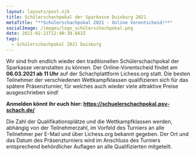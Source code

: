 ```yaml
---
layout: layouts/post.njk
title: Schülerschachpokal der Sparkasse Duisburg 2021
metaTitle: "**Schülerschachpokal 2021 - Online Vorentscheid!**"
socialImage: /images/logo_schülerschachpokal.png
date: 2021-02-21T12:40:39.662Z
tags:
  - Schülerschachpokal 2021 Duisburg
---
```

Wir sind froh endlich wieder den traditionellen Schülerschachpokal der Sparkasse veranstalten zu können. Der Online-Vorentscheid findet am **06.03.2021 ab 11 Uhr** auf der Schachplattform Lichess.org statt. Die besten Teilnehmer der verschiedenen Wettkampfklassen qualifizieren sich für das spätere Präsenzturnier, für welches auch wieder viele attraktive Preise ausgeschrieben sind!

**Anmelden könnt ihr euch hier: <https://schuelerschachpokal.psv-schach.de/>**

Die Zahl der Qualifikationsplätze und die Wettkampfklassen werden, abhängig von der Teilnehmerzahl, im Vorfeld des Turniers an alle Teilnehmer per E-Mail und über Lichess.org bekannt gegeben. Der Ort und das Datum des Präsenzturniers wird im Anschluss des Turniers entsprechend behördlicher Auflagen an alle Qualifizierten mitgeteilt.
